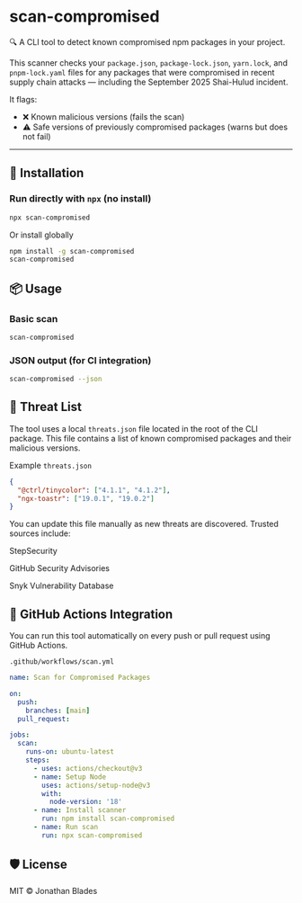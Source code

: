 # scan-compromised

🔍 A CLI tool to detect known compromised npm packages in your project.

This scanner checks your `package.json`, `package-lock.json`, `yarn.lock`, and `pnpm-lock.yaml` files for any packages that were compromised in recent supply chain attacks — including the September 2025 Shai-Hulud incident.

It flags:
- ❌ Known malicious versions (fails the scan)
- ⚠️ Safe versions of previously compromised packages (warns but does not fail)

---

## 🚀 Installation

### Run directly with `npx` (no install)
```bash
npx scan-compromised
```
Or install globally
```bash
npm install -g scan-compromised
scan-compromised
```
## 📦 Usage
### Basic scan
```bash
scan-compromised
```
### JSON output (for CI integration)
```bash
scan-compromised --json
```
## 📁 Threat List
The tool uses a local `threats.json` file located in the root of the CLI package. This file contains a list of known compromised packages and their malicious versions.

Example `threats.json`
```json
{
  "@ctrl/tinycolor": ["4.1.1", "4.1.2"],
  "ngx-toastr": ["19.0.1", "19.0.2"]
}
```
You can update this file manually as new threats are discovered. Trusted sources include:

StepSecurity

GitHub Security Advisories

Snyk Vulnerability Database

## 🧪 GitHub Actions Integration
You can run this tool automatically on every push or pull request using GitHub Actions.

`.github/workflows/scan.yml`
```yaml
name: Scan for Compromised Packages

on:
  push:
    branches: [main]
  pull_request:

jobs:
  scan:
    runs-on: ubuntu-latest
    steps:
      - uses: actions/checkout@v3
      - name: Setup Node
        uses: actions/setup-node@v3
        with:
          node-version: '18'
      - name: Install scanner
        run: npm install scan-compromised
      - name: Run scan
        run: npx scan-compromised
```
## 🛡️ License
MIT © Jonathan Blades